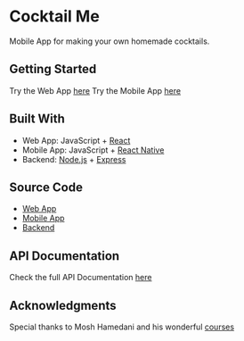 # Cocktail Me

Mobile App for making your own homemade cocktails.

## Getting Started

Try the Web App [here](https://cocktailme.yanivgoldfrid.com)
Try the Mobile App [here](https://play.google.com/store/apps/details?id=com.yanivgoldfrid.cocktailme)

## Built With

- Web App: JavaScript + [React](https://reactjs.org/)
- Mobile App: JavaScript + [React Native](https://reactnative.dev/)
- Backend: [Node.js](https://nodejs.org/) + [Express](http://expressjs.com/)

## Source Code

- [Web App](https://github.com/ygoldfrid/cocktail-me)
- [Mobile App](https://github.com/ygoldfrid/cocktail-me-mobile)
- [Backend](https://github.com/ygoldfrid/cocktail-me-api)

## API Documentation

Check the full API Documentation [here](https://documenter.getpostman.com/view/11305627/T17AkWqx)

## Acknowledgments

Special thanks to Mosh Hamedani and his wonderful [courses](https://codewithmosh.com/)
